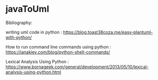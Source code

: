 # javaToUml





Bibliography:

   writing uml code in python : https://blog.toast38coza.me/easy-plantuml-with-python/
   
   How to run command line commands using python : https://janakiev.com/blog/python-shell-commands/

   Lexical Analysis Using Python : https://www.bornageek.com/general/development/2013/05/10/lexical-analysis-using-python.html
